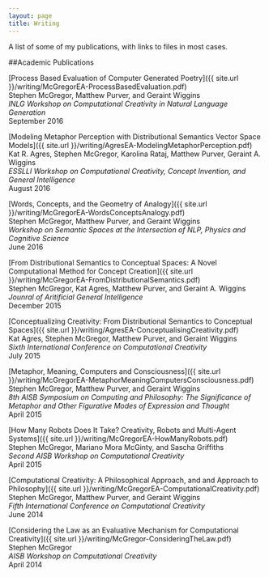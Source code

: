 ```yaml
---
layout: page
title: Writing
---
```


<p class="message">
  A list of some of my publications, with links to files in most cases.
</p>

##Academic Publications


[Process Based Evaluation of Computer Generated Poetry]({{ site.url }}/writing/McGregorEA-ProcessBasedEvaluation.pdf)  
Stephen McGregor, Matthew Purver, and Geraint Wiggins  
*INLG Workshop on Computational Creativity in Natural Language Generation*  
September 2016

[Modeling Metaphor Perception with Distributional Semantics Vector Space Models]({{ site.url }}/writing/AgresEA-ModelingMetaphorPerception.pdf)  
Kat R. Agres, Stephen McGregor, Karolina Rataj, Matthew Purver, Geraint A. Wiggins  
*ESSLLI Workshop on Computational Creativity, Concept Invention, and General Intelligence*  
August 2016

[Words, Concepts, and the Geometry of Analogy]({{ site.url }}/writing/McGregorEA-WordsConceptsAnalogy.pdf)  
Stephen McGregor, Matthew Purver, and Geraint Wiggins  
*Workshop on Semantic Spaces at the Intersection of NLP, Physics and Cognitive Science*  
June 2016

[From Distributional Semantics to Conceptual Spaces: A Novel Computational Method for Concept Creation]({{ site.url }}/writing/McGregorEA-FromDistributionalSemantics.pdf)  
Stephen McGregor, Kat Agres, Matthew Purver, and Geraint A. Wiggins  
*Jounral of Aritificial General Intelligence*  
December 2015

[Conceptualizing Creativity: From Distributional Semantics to Conceptual Spaces]({{ site.url }}/writing/AgresEA-ConceptualisingCreativity.pdf)  
Kat Agres, Stephen McGregor, Matthew Purver, and Geraint Wiggins  
*Sixth International Conference on Computational Creativity*  
July 2015

[Metaphor, Meaning, Computers and Consciousness]({{ site.url }}/writing/McGregorEA-MetaphorMeaningComputersConsciousness.pdf)  
Stephen McGregor, Matthew Purver, and Geraint Wiggins  
*8th AISB Symposium on Computing and Philosophy: The Significance of Metaphor and Other Figurative Modes of Expression and Thought*  
April 2015

[How Many Robots Does It Take?  Creativity, Robots and Multi-Agent Systems]({{ site.url }}/writing/McGregorEA-HowManyRobots.pdf)  
Stephen McGregor, Mariano Mora McGinty, and Sascha Griffiths  
*Second AISB Workshop on Computational Creativity*  
April 2015

[Computational Creativity: A Philosophical Approach, and and Approach to Philosophy]({{ site.url }}/writing/McGregorEA-ComputationalCreativity.pdf)  
Stephen McGregor, Matthew Purver, and Geraint Wiggins  
*Fifth International Conference on Computational Creativity*  
June 2014

[Considering the Law as an Evaluative Mechanism for Computational Creativity]({{ site.url }}/writing/McGregor-ConsideringTheLaw.pdf)  
Stephen McGregor  
*AISB Workshop on Computational Creativity*  
April 2014

